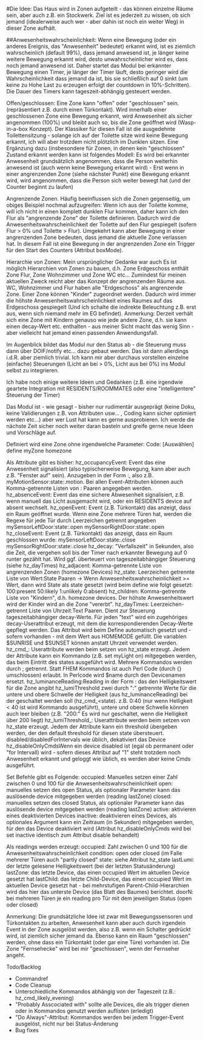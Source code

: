 #Die Idee:
Das Haus wird in Zonen aufgeteilt - das können einzelne Räume sein, aber auch z.B. ein Stockwerk. Ziel ist es jederzeit zu wissen, ob sich jemand (idealerweise auch wer - aber dahin ist noch ein weiter Weg) in dieser Zone aufhält.

##Anwesenheitswahrscheinlichkeit: 
Wenn eine Bewegung (oder ein anderes Ereignis, das "Anwesenheit" bedeutet) erkannt wird, ist es ziemlich wahrscheinlich (default 99%), dass jemand anwesend ist, je länger keine weitere Bewegung erkannt wird, desto unwahrscheinlicher wird es, dass noch jemand anwesend ist. Daher startet das Modul bei erkannter Bewegung einen Timer, je länger der Timer läuft, desto geringer wird die Wahrscheinlichkeit dass jemand da ist, bis sie schließlich auf 0 sinkt  (um keine zu Hohe Last zu erzeugen erfolgt der countdown in 10%-Schritten). Die Dauer des Timers kann tageszeit-abhängig gesteuert werden.

Offen/geschlossen: Eine Zone kann "offen" oder "geschlossen" sein. (repräsentiert z.B. durch einen Türkontakt). Wird innerhalb einer geschlossenen Zone eine Bewegung erkannt, wird Anwesenheit als sicher angenommen (100%) und bleibt auch so, bis die Zone geöffnet wird (Wasp-in-a-box Konzept). Der Klassiker für diesen Fall ist die ausgedehnte Toilettensitzung - solange ich auf der Toilette sitze wird keine Bewegung erkannt, ich will aber trotzdem nicht plötzlich im Dunklen sitzen.
Eine Ergänzung dazu (insbesondere für Zonen, in denen kein "geschlossen" Zustand erkannt werden kann ist folgendes Modell: Es wird bei erkannter Anwesenheit grundsätzlich angenommen, dass die Person weiterhin anwesend ist (auch wenn keine Bewegung erkannt wird) - Erst wenn in einer angrenzenden Zone (siehe nächster Punkt) eine Bewegung erkannt wird, wird angenommen, dass die Person sich weiter bewegt hat (und der Counter beginnt zu laufen)

Angrenzende Zonen. Häufig beeinflussen sich die Zonen gegenseitig, um obiges Beispiel nochmal aufzugreifen: Wenn ich aus der Toilette komme, will ich nicht in einen komplett dunklen Flur kommen, daher kann ich den Flur als "angrenzende Zone" der Toilette definieren. Dadurch wird die Anwesenheitswahrscheinlichkeit der Toilette auf den Flur gespiegelt (sofern Flur > 0% und Toilette > Flur).
Umgekehrt kann aber Bewegung in einer angrenzenden Zone bedeuten, dass jemand die aktuelle Zone verlassen hat. In diesem Fall ist eine Bewegung in der angrenzenden Zone ein Trigger für den Start des Counters (Attribut boxMode).

Hierarchie von Zonen: Mein ursprünglicher Gedanke war auch Es ist möglich Hierarchien von Zonen zu bauen, d.h. Zone Erdgeschoss enthält Zone Flur, Zone Wohnzimmer und Zone WC etc... Zumindest für meinen aktuellen Zweck reicht aber das Konzept der angrenzenden Räume aus. WC, Wohnzimmer und Flur haben alle "Erdgeschoss" als angrenzende Zone. Einer Zone können "Kinder" zugeordnet werden. Dadurch wird immer die höhste Anwesenheitswahrscheinlichkeit eines Raumes auf das Erdgeschoss gespiegelt (Und ich schalte die indirekte Beleuchtung z.B. erst aus, wenn sich niemand mehr im EG befindet).
Anmerkung: Derzeit verhält sich eine Zone mit Kindern genauso wie jede andere Zone, d.h. sie kann einen decay-Wert etc. enthalten - aus meiner Sicht macht das wenig Sinn - aber vielleicht hat jemand einen passenden Anwendungsfall.

Im Augenblick bildet das Modul nur den Status ab - die Steuerung muss dann über DOIF/notify etc... dazu gebaut werden. Das ist dann allerdings i.d.R. aber ziemlich trivial. Ich kann mir aber durchaus vorstellen einzelne (einfache) Steuerungen (Licht an bei > 0%, Licht aus bei 0%) ins Modul selbst zu integrieren.

Ich habe noch einige weitere Ideen und Gedanken (z.B. eine irgendwie geartete Integration mit RESIDENTS/ROOMMATES oder eine "intelligentere" Steuerung der Timer)

Das Modul ist - wie gesagt - bisher nur rudimentär ausgeprägt (keine Doku, keine Validierungen z.B. von Attributen usw... , Coding kann sicher optimiert werden etc...) aber wer Lust hat kann es gerne ausprobieren. Ich werde die nächste Zeit sicher noch weiter daran basteln und greife gerne neue Ideen und Vorschläge auf.

Definiert wird eine Zone ohne irgendwelche Parameter:
Code: [Auswählen]
define myZone homezone

Als Attribute gibt es bisher:
hz_occupancyEvent: Event das eine Anwesenheit signalisiert (also typischerweise Bewegung, kann aber auch z.B. "Fenster  auf" sein). Anzugeben in der Form <device regex>:<Event regex>, also z.B. myMotionSensor:state:.motion. Bei allen Event-Attributen können auch Komma-getrennte Listen von <device regex>:<Event regex> Paaren angegeben werden.
hz_absenceEvent: Event das eine sichere Abwesenheit signalisiert, z.B. wenn manuell das Licht ausgemacht wird, oder ein RESIDENTS device auf absent wechselt.
hz_openEvent: Event (z.B. Türkontakt) das anzeigt, dass ein Raum geöffnet wurde. Wenn eine Zone mehrere Türen hat, werden die Regexe für jede Tür durch Leerzeichen getrennt angegeben 
mySensorLeftDoor:state:.open mySensorRightDoor:state:.open
hz_closeEvent: Event (z.B. Türkontakt) das anzeigt, dass ein Raum geschlossen wurde:
mySensorLeftDoor:state:.close mySensorRightDoor:state:.close
hz_decay: "Verfallszeit" in Sekunden, also die Zeit, die vergehen soll bis der Timer nach erkannter Bewegung auf 0 runter gezählt hat. Wird ggf. überteuert von tageszeitabhängiger Steuerung (siehe hz_dayTimes)
hz_adjacent: Komma-getrennte Liste von angrenzenden Zonen (homezone Devices)
hz_state: Leerzeichen getrennte Liste von Wert:State Paaren -> Wenn Anwesenheitswahrscheinlichkeit >= Wert, dann wird State als state gesetzt (wird beim define wie folgt gesetzt: 100:present 50:likely 1:unlikely 0:absent)
hz_children: Komma-getrennte Liste von "Kindern", d.h. homezone devices. Der höhste Anwesenheitswert wird der Kinder wird an die Zone "vererbt". 
hz_dayTimes: Leerzeichen-getrennt Liste von Uhrzeit:Text Paaren. Dient zur Steuerung tageszeitabhängiger decay-Werte. Für jeden "text" wird ein zugehöriges decay-Userattribut erzeugt, mit dem die korrespondierenden Decay-Werte gepflegt werden. Das Attribut wird beim Define automatisch gesetzt und - sofern vorhanden - mit dem Wert aus HOMEMODE gefüllt. Die variablen $SUNRISE und $SUNSET können anstatt Uhrzeit verwendet werden.
hz_cmd_<state>: Userattribute werden beim setzen von hz_state erzeugt. Jedem der Attribute kann ein Kommando (z.B. set myLight on) mitgegeben werden, das beim Eintritt des states ausgeführt wird. Mehrere Kommandos werden durch ; getrennt. Statt FHEM Kommandos ist auch Perl Code (durch {} umschlossen) erlaubt. In Perlcode wird $name durch den Devicenamen ersetzt.
hz_luminanceReading:Reading in der Form <device>:<reading> das den Helligkeitswert für die Zone angibt
hz_lumiThreshold zwei durch ":" getrennte Werte für die untere und obere Schwelle der Helligkeit (aus hz_luminanceReading) bei der geschaltet werden soll (hz_cmd_<state). z.B. 0:40 (nur wenn Helligkeit < 40 ist wird Kommando ausgeführt), untere und obere Schwelle können auch leer bleiben (z.B. "200:" Es wird nur geschaltet, wenn die Helligkeit über 200 liegt) 
hz_lumiThreshold_<state>: Userattribute werden beim setzen von hz_state erzeugt. Jedem der Attribute kann ein threshold übergeben werden, der den default threshold für diesen state übersteuert.
disabled/disabledForIntervals wie üblich, dekativiert das Device
hz_disableOnlyCmdsWenn ein device disabled ist (egal ob permanent oder "for Intervall) wird - sofern dieses Attribut auf "1" steht trotzdem noch Anwesenheit erkannt und geloggt wie üblich, es werden aber keine Cmds ausgeführt.

Set Befehle gibt es Folgende:
occupied: Manuelles setzen einer Zahl zwischen 0 und 100 für die Anwesenheitswahrscheinlichkeit
open: manuelles setzen des open Status, als optionaler Parameter kann das auslösende device mitgegeben werden (reading lastZone)
closed: manuelles setzen des closed Status, als optionaler Parameter kann das auslösende device mitgegeben werden (reading lastZone)
active: aktivieren eines deaktivierten Devices
inactive: deaktivieren eines Devices, als optionales Argument kann ein Zeitraum (in Sekunden) mitgegeben werden, für den das Device deaktiviert wird (Attribut hz_disableOnlyCmds wird bei set inactive identisch zum Attribut disable behandelt)

Als readings werden erzeugt:
occupied: Zahl zwischen 0 und 100 für die Anwesenheitswahrscheinlichkeit
condition: open oder closed (im Falle mehrerer Türen auch "partly closed"
state: siehe Attribut hz_state
lastLumi: der letzte gelesene Helligkeitswert (bei der letzten Statusänderung)
lastZone: das letzte Device, das einen occupied Wert im aktuellen Device gesetzt hat
lastChild: das letzte Child-Device, das einen occupied Wert im aktuellen Device gesetzt hat - bei mehrstufigen Parent-Child-Hierarchien wird das hier das unterste Device (das Blatt des Baumes) berichtet.
doorN: bei mehreren Türen je ein reading pro Tür mit dem jeweiligen Status (open oder closed)

Anmerkung: Die grundsätzliche Idee ist zwar mit Bewegungssensoren und Türkontakten zu arbeiten, Anwesenheit kann aber auch durch irgendein Event in der Zone ausgelöst werden, also z.B. wenn ein Schalter gedrückt wird, ist ziemlich sicher jemand da. Ebenso kann ein Raum "geschlossen" werden, ohne dass ein Türkontakt (oder gar eine Türe) vorhanden ist. Die Zone "Fernsehecke" wird bei mir "geschlossen", wenn der Fernseher angeht.

Todo/Backlog
* Commandref
* Code Cleanup
* Unterschiedliche Kommandos abhängig von der Tageszeit (z.B.: hz_cmd_likely_evening)
* "Probably Asscociated with" sollte alle Devices, die als trigger dienen oder in Kommandos genutzt werden auflisten (erledigt)
* "Do Always"-Attribut: Kommandos werden bei jedem Trigger-Event ausgelöst, nicht nur bei Status-Änderung
* Bug fixes   